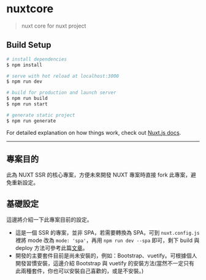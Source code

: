 # nuxtcore

> nuxt core for nuxt project

## Build Setup

```bash
# install dependencies
$ npm install

# serve with hot reload at localhost:3000
$ npm run dev

# build for production and launch server
$ npm run build
$ npm run start

# generate static project
$ npm run generate
```

For detailed explanation on how things work, check out [Nuxt.js docs](https://nuxtjs.org).

***

## 專案目的

此為 NUXT SSR 的核心專案，方便未來開發 NUXT 專案時直接 fork 此專案，避免重新設定。

## 基礎設定
這邊將介紹一下此專案目前的設定。
* 這是一個 SSR 的專案，並非 SPA，若需要轉換為 SPA，可到 `nuxt.config.js` 裡將 mode 改為 `mode: 'spa'`，再用 `npm run dev --spa` 即可，剩下 build 與 deploy 方法可參考此篇[文章](https://www.hellosanta.com.tw/blog/web-page-is-built-by-using-nuxt-single-page-application-is-easy)。
* 開發的主要套件目前是尚未安裝的，例如：Bootstrap、vuetify。可根據個人開發習慣安裝，這邊介紹 Bootstrap 與 vuetify 的安裝方法(當然不一定只有此兩種套件，你也可以安裝自己喜歡的，或是不安裝。)